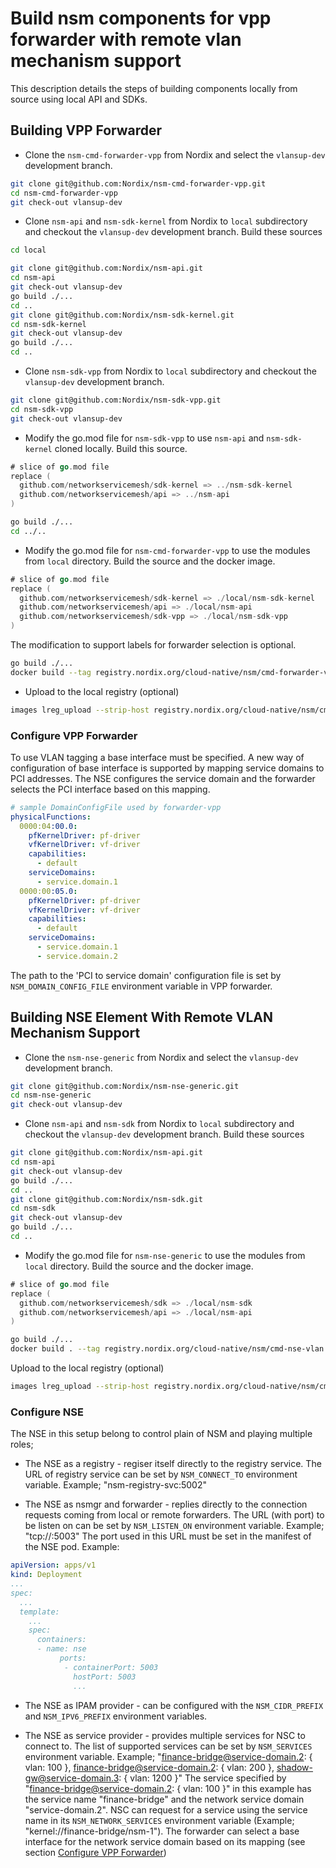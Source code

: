 # Build nsm components for vpp forwarder with remote vlan mechanism support

This description details the steps of building components locally from source using local API and SDKs.

## Building VPP Forwarder

- Clone the `nsm-cmd-forwarder-vpp` from Nordix and select the `vlansup-dev` development branch.

```bash
git clone git@github.com:Nordix/nsm-cmd-forwarder-vpp.git
cd nsm-cmd-forwarder-vpp
git check-out vlansup-dev
```

- Clone `nsm-api` and `nsm-sdk-kernel` from Nordix to `local` subdirectory and checkout the `vlansup-dev` development branch. Build these sources

```bash
cd local
```

```bash
git clone git@github.com:Nordix/nsm-api.git
cd nsm-api
git check-out vlansup-dev
go build ./...
cd ..
git clone git@github.com:Nordix/nsm-sdk-kernel.git
cd nsm-sdk-kernel
git check-out vlansup-dev
go build ./...
cd ..
```

- Clone `nsm-sdk-vpp` from Nordix to `local` subdirectory and checkout the `vlansup-dev` development branch.

```bash
git clone git@github.com:Nordix/nsm-sdk-vpp.git
cd nsm-sdk-vpp
git check-out vlansup-dev
```

- Modify the go.mod file for `nsm-sdk-vpp` to use `nsm-api` and `nsm-sdk-kernel` cloned locally. Build this source.

```go
# slice of go.mod file
replace (
  github.com/networkservicemesh/sdk-kernel => ../nsm-sdk-kernel
  github.com/networkservicemesh/api => ../nsm-api
)
```

```bash
go build ./...
cd ../..
```

- Modify the go.mod file for `nsm-cmd-forwarder-vpp` to use the modules from `local` directory. Build the source and the docker image.

```go
# slice of go.mod file
replace (
  github.com/networkservicemesh/sdk-kernel => ./local/nsm-sdk-kernel
  github.com/networkservicemesh/api => ./local/nsm-api
  github.com/networkservicemesh/sdk-vpp => ./local/nsm-sdk-vpp
)
```

The modification to support labels for forwarder selection is optional.

```bash
go build ./...
docker build --tag registry.nordix.org/cloud-native/nsm/cmd-forwarder-vpp:fwsel0 .
```

- Upload to the local registry (optional)

```bash
images lreg_upload --strip-host registry.nordix.org/cloud-native/nsm/cmd-forwarder-vpp:fwsel0
```

### Configure VPP Forwarder

To use VLAN tagging a base interface must be specified. A new way of configuration of base interface is supported by mapping service domains to PCI addresses. The NSE configures the service domain and the forwarder selects the PCI interface based on this mapping.

```yaml
# sample DomainConfigFile used by forwarder-vpp
physicalFunctions:
  0000:04:00.0:
    pfKernelDriver: pf-driver
    vfKernelDriver: vf-driver
    capabilities:
      - default
    serviceDomains:
      - service.domain.1
  0000:00:05.0:
    pfKernelDriver: pf-driver
    vfKernelDriver: vf-driver
    capabilities:
      - default
    serviceDomains:
      - service.domain.1
      - service.domain.2
```

The path to the 'PCI to service domain' configuration file is set by `NSM_DOMAIN_CONFIG_FILE` environment variable in VPP forwarder.

## Building NSE Element With Remote VLAN Mechanism Support

- Clone the `nsm-nse-generic` from Nordix and select the `vlansup-dev` development branch.

```bash
git clone git@github.com:Nordix/nsm-nse-generic.git
cd nsm-nse-generic
git check-out vlansup-dev
```

- Clone `nsm-api` and `nsm-sdk` from Nordix to `local` subdirectory and checkout the `vlansup-dev` development branch. Build these sources

```bash
git clone git@github.com:Nordix/nsm-api.git
cd nsm-api
git check-out vlansup-dev
go build ./...
cd ..
git clone git@github.com:Nordix/nsm-sdk.git
cd nsm-sdk
git check-out vlansup-dev
go build ./...
cd ..
```

- Modify the go.mod file for `nsm-nse-generic` to use the modules from `local` directory. Build the source and the docker image.

```go
# slice of go.mod file
replace (
  github.com/networkservicemesh/sdk => ./local/nsm-sdk
  github.com/networkservicemesh/api => ./local/nsm-api
)
```

```bash
go build ./...
docker build . --tag registry.nordix.org/cloud-native/nsm/cmd-nse-vlan:vlansup
```

 Upload to the local registry (optional)

```bash
images lreg_upload --strip-host registry.nordix.org/cloud-native/nsm/cmd-nse-vlan:vlansup
```

### Configure NSE

The NSE in this setup belong to control plain of NSM and playing multiple roles;

- The NSE as a registry - regiser itself directly to the registry service. The URL of registry service can be set by `NSM_CONNECT_TO` environment variable. Example; "nsm-registry-svc:5002"

- The NSE as nsmgr and forwarder - replies directly to the connection requests coming from local or remote forwarders. The URL (with port) to be listen on can be set by `NSM_LISTEN_ON` environment variable. Example; "tcp://:5003" The port used in this URL must be set in the manifest of the NSE pod. Example:

```yaml
apiVersion: apps/v1
kind: Deployment
...
spec:
  ...
  template:
    ...
    spec:
      containers:
      - name: nse
           ports:
            - containerPort: 5003
              hostPort: 5003
              ...     
```

- The NSE as IPAM provider - can be configured with the `NSM_CIDR_PREFIX` and `NSM_IPV6_PREFIX` environment variables.

- The NSE as service provider - provides multiple services for NSC to connect to. The list of supported services can be set by `NSM_SERVICES` environment variable. Example; "finance-bridge@service-domain.2: { vlan: 100 }, finance-bridge@service-domain.2: { vlan: 200 }, shadow-gw@service-domain.3: { vlan: 1200 }" The service specified by "finance-bridge@service-domain.2: { vlan: 100 }" in this example has the service name "finance-bridge" and the network service domain "service-domain.2".
NSC can request for a service using the service name in its `NSM_NETWORK_SERVICES` environment variable (Example; "kernel://finance-bridge/nsm-1"). The forwarder can select a base interface for the network service domain based on its mapping (see section [Configure VPP Forwarder](https://github.com/Nordix/nsm-test/blob/master/doc/vpp-forwarder-vlansup-build.md#configure-vpp-forwarder))
